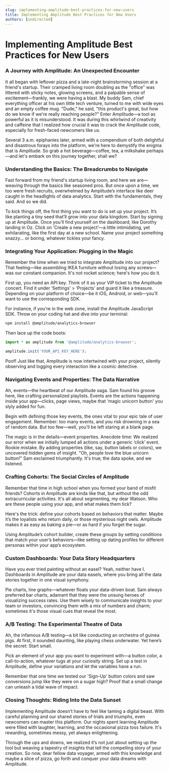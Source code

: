```yaml
---
slug: implementing-amplitude-best-practices-for-new-users
title: Implementing Amplitude Best Practices for New Users
authors: [undirected]
---
```



# Implementing Amplitude Best Practices for New Users

### A Journey with Amplitude: An Unexpected Encounter

It all began with leftover pizza and a late-night brainstorming session at a friend's startup. Their cramped living room doubling as the "office" was littered with sticky notes, glowing screens, and a palpable sense of excitement—frankly, we were having a blast. My buddy Sam, chief everything officer at his own little tech venture, turned to me with wide eyes and an empty coffee mug. "Dude," he said, "this product's great, but how do we know if we're really reaching people?" Enter Amplitude—a tool as powerful as it is misunderstood. It was during this whirlwind of creativity and caffeine that I realized how crucial it was to crack the Amplitude code, especially for fresh-faced newcomers like us.

Several 3 a.m. epiphanies later, armed with a compendium of both delightful and disastrous forays into the platform, we're here to demystify the enigma that is Amplitude. So grab a hot beverage—coffee, tea, a milkshake perhaps—and let's embark on this journey together, shall we?

### Understanding the Basics: The Breadcrumbs to Navigate

Fast forward from my friend's startup living room, and here we are—weaving through the basics like seasoned pros. But once upon a time, we too were fresh recruits, overwhelmed by Amplitude’s interface like deer caught in the headlights of data analytics. Start with the fundamentals, they said. And so we did. 

To kick things off, the first thing you want to do is set up your project. It’s like planting a tiny seed that’ll grow into your data kingdom. Start by signing up at Amplitude. Once you’ll find yourself on the dashboard, like Dorothy landing in Oz. Click on ‘Create a new project’—a little intimidating, yet exhilarating, like the first day at a new school. Name your project something snazzy... or boring, whatever tickles your fancy.

### Integrating Your Application: Plugging in the Magic

Remember the time when we tried to integrate Amplitude into our project? That feeling—like assembling IKEA furniture without losing any screws—was our constant companion. It's not rocket science; here's how you do it.

First up, you need an API key. Think of it as your VIP ticket to the Amplitude concert. Find it under ‘Settings’ > ‘Projects’ and guard it like a treasure. Depending on your platform of choice—be it iOS, Android, or web—you’ll want to use the corresponding SDK. 

For instance, if you're in the web zone, install the Amplitude JavaScript SDK. Throw on your coding hat and dive into your terminal:

```bash
npm install @amplitude/analytics-browser
```

Then lace up the code boots:

```javascript
import * as amplitude from '@amplitude/analytics-browser';

amplitude.init('YOUR_API_KEY_HERE');
```

Poof! Just like that, Amplitude is now intertwined with your project, silently observing and logging every interaction like a cosmic detective.

### Navigating Events and Properties: The Data Narrative

Ah, events—the heartbeat of our Amplitude saga. Sam found his groove here, like crafting personalized playlists. Events are the actions happening inside your app—clicks, page views, maybe that 'magic unicorn button' you slyly added for fun. 

Begin with defining those key events, the ones vital to your epic tale of user engagement. Remember: too many events, and you risk drowning in a sea of random data. But too few—well, you'll be left staring at a blank page.

The magic is in the details—event properties. Anecdote time: We realized our error when we initially lumped all actions under a generic ‘click’ event. Rookie mistake. By adding properties (like, say, button labels or colors), we uncovered hidden gems of insight. "Oh, people love the blue unicorn button!" Sam exclaimed triumphantly. It's true; the data spoke, and we listened.

### Crafting Cohorts: The Social Circles of Amplitude

Remember that time in high school when you formed your band of misfit friends? Cohorts in Amplitude are kinda like that, but without the odd extracurricular activities. It's all about segmenting, my dear Watson. Who are these people using your app, and what makes them tick?

Here's the trick: define your cohorts based on behaviors that matter. Maybe it’s the loyalists who return daily, or those mysterious night owls. Amplitude makes it as easy as baking a pie—or as hard if you forget the sugar. 

Using Amplitude’s cohort builder, create these groups by setting conditions that match your user’s behaviors—like setting up dating profiles for different personas within your app’s ecosystem.

### Custom Dashboards: Your Data Story Headquarters

Have you ever tried painting without an easel? Yeah, neither have I. Dashboards in Amplitude are your data easels, where you bring all the data stories together in one visual symphony.

Pie charts, line graphs—whatever floats your data-driven boat. Sam always preferred bar charts, adamant that they were the unsung heroes of visualizing success rates. Use them wisely to communicate insights to your team or investors, convincing them with a mix of numbers and charm; sometimes it's those visual cues that reveal the most.

### A/B Testing: The Experimental Theatre of Data

Ah, the infamous A/B testing—a bit like conducting an orchestra of guinea pigs. At first, it sounded daunting, like playing chess underwater. Yet here’s the secret: Start small.

Pick an element of your app you want to experiment with—a button color, a call-to-action, whatever tugs at your curiosity string. Set up a test in Amplitude, define your variations and let the variables have a run. 

Remember that one time we tested our 'Sign-Up' button colors and saw conversions jump like they were on a sugar high? Proof that a small change can unleash a tidal wave of impact.

### Closing Thoughts: Riding Into the Data Sunset

Implementing Amplitude doesn’t have to feel like taming a digital beast. With careful planning and our shared stories of trials and triumphs, even newcomers can master this platform. Our nights spent learning Amplitude were filled with laughter, learning, and the occasional pizza toss failure. It's rewarding, sometimes messy, yet always enlightening.

Through the ups and downs, we realized it’s not just about setting up the tool but weaving a tapestry of insights that tell the compelling story of your creation. So now, dear fellow data voyager, armed with this knowledge and maybe a slice of pizza, go forth and conquer your data dreams with Amplitude.